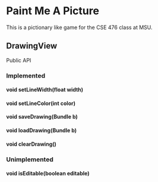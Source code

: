 # Paint Me A Picture

This is a pictionary like game for the CSE 476 class at MSU.

## DrawingView

Public API

### Implemented
#### void setLineWidth(float width)
#### void setLineColor(int color)
#### void saveDrawing(Bundle b)
#### void loadDrawing(Bundle b)
#### void clearDrawing()

### Unimplemented
#### void isEditable(boolean editable)

